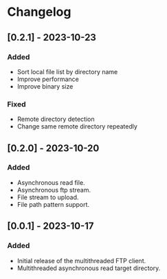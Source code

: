 # Changelog

## [0.2.1] - 2023-10-23

### Added

- Sort local file list by directory name
- Improve performance
- Improve binary size

### Fixed

- Remote directory detection
- Change same remote directory repeatedly

## [0.2.0] - 2023-10-20

### Added

- Asynchronous read file.
- Asynchronous ftp stream.
- File stream to upload.
- File path pattern support.

## [0.0.1] - 2023-10-17

### Added

- Initial release of the multithreaded FTP client.
- Multithreaded asynchronous read target directory.
